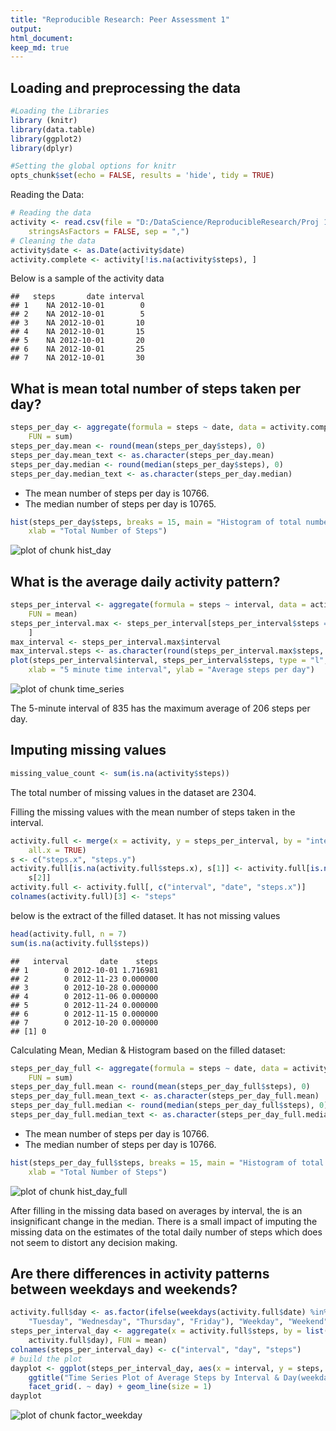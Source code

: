 ```yaml
---
title: "Reproducible Research: Peer Assessment 1"
output: 
html_document:
keep_md: true
---
```


## Loading and preprocessing the data


```r
#Loading the Libraries
library (knitr)
library(data.table)
library(ggplot2)
library(dplyr)
```

```r
#Setting the global options for knitr
opts_chunk$set(echo = FALSE, results = 'hide', tidy = TRUE)
```

Reading the Data:

```r
# Reading the data
activity <- read.csv(file = "D:/DataScience/ReproducibleResearch/Proj 1/Repo/activity.csv", 
    stringsAsFactors = FALSE, sep = ",")
# Cleaning the data
activity$date <- as.Date(activity$date)
activity.complete <- activity[!is.na(activity$steps), ]
```
Below is a sample of the activity data

```
##   steps       date interval
## 1    NA 2012-10-01        0
## 2    NA 2012-10-01        5
## 3    NA 2012-10-01       10
## 4    NA 2012-10-01       15
## 5    NA 2012-10-01       20
## 6    NA 2012-10-01       25
## 7    NA 2012-10-01       30
```
## What is mean total number of steps taken per day?

```r
steps_per_day <- aggregate(formula = steps ~ date, data = activity.complete, 
    FUN = sum)
steps_per_day.mean <- round(mean(steps_per_day$steps), 0)
steps_per_day.mean_text <- as.character(steps_per_day.mean)
steps_per_day.median <- round(median(steps_per_day$steps), 0)
steps_per_day.median_text <- as.character(steps_per_day.median)
```

* The mean number of steps per day is 10766.
* The median number of steps per day is 10765.


```r
hist(steps_per_day$steps, breaks = 15, main = "Histogram of total number of steps taken each day", 
    xlab = "Total Number of Steps")
```

![plot of chunk hist_day](figure/hist_day-1.png) 

## What is the average daily activity pattern?


```r
steps_per_interval <- aggregate(formula = steps ~ interval, data = activity.complete, 
    FUN = mean)
steps_per_interval.max <- steps_per_interval[steps_per_interval$steps == max(steps_per_interval$steps), 
    ]
max_interval <- steps_per_interval.max$interval
max_interval.steps <- as.character(round(steps_per_interval.max$steps, 0))
plot(steps_per_interval$interval, steps_per_interval$steps, type = "l", main = "Time Series", 
    xlab = "5 minute time interval", ylab = "Average steps per day")
```

![plot of chunk time_series](figure/time_series-1.png) 

The 5-minute interval of 835 has the maximum average of 206  steps per day.


## Imputing missing values


```r
missing_value_count <- sum(is.na(activity$steps))
```

The total number of missing values in the dataset are 2304.

Filling the missing values with the mean number of steps taken in the interval.

```r
activity.full <- merge(x = activity, y = steps_per_interval, by = "interval", 
    all.x = TRUE)
s <- c("steps.x", "steps.y")
activity.full[is.na(activity.full$steps.x), s[1]] <- activity.full[is.na(activity.full$steps.x), 
    s[2]]
activity.full <- activity.full[, c("interval", "date", "steps.x")]
colnames(activity.full)[3] <- "steps"
```
below is the extract of the filled dataset. It has not missing values

```r
head(activity.full, n = 7)
sum(is.na(activity.full$steps))
```

```
##   interval       date    steps
## 1        0 2012-10-01 1.716981
## 2        0 2012-11-23 0.000000
## 3        0 2012-10-28 0.000000
## 4        0 2012-11-06 0.000000
## 5        0 2012-11-24 0.000000
## 6        0 2012-11-15 0.000000
## 7        0 2012-10-20 0.000000
## [1] 0
```
Calculating Mean, Median & Histogram based on the filled dataset:

```r
steps_per_day_full <- aggregate(formula = steps ~ date, data = activity.full, 
    FUN = sum)
steps_per_day_full.mean <- round(mean(steps_per_day_full$steps), 0)
steps_per_day_full.mean_text <- as.character(steps_per_day_full.mean)
steps_per_day_full.median <- round(median(steps_per_day_full$steps), 0)
steps_per_day_full.median_text <- as.character(steps_per_day_full.median)
```

* The mean number of steps per day is 10766.
* The median number of steps per day is 10766.


```r
hist(steps_per_day_full$steps, breaks = 15, main = "Histogram of total number of steps taken each day", 
    xlab = "Total Number of Steps")
```

![plot of chunk hist_day_full](figure/hist_day_full-1.png) 

After filling in the missing data based on averages by interval, the is an insignificant change in the median. There is a small impact of imputing the missing data on the estimates of the total daily number of steps which does not seem to distort any decision making.

## Are there differences in activity patterns between weekdays and weekends?


```r
activity.full$day <- as.factor(ifelse(weekdays(activity.full$date) %in% c("Monday", 
    "Tuesday", "Wednesday", "Thursday", "Friday"), "Weekday", "Weekend"))
steps_per_interval_day <- aggregate(x = activity.full$steps, by = list(activity.full$interval, 
    activity.full$day), FUN = mean)
colnames(steps_per_interval_day) <- c("interval", "day", "steps")
# build the plot
dayplot <- ggplot(steps_per_interval_day, aes(x = interval, y = steps, size = 3)) + 
    ggtitle("Time Series Plot of Average Steps by Interval & Day(weekday/weekend)") + 
    facet_grid(. ~ day) + geom_line(size = 1)
dayplot
```

![plot of chunk factor_weekday](figure/factor_weekday-1.png) 
